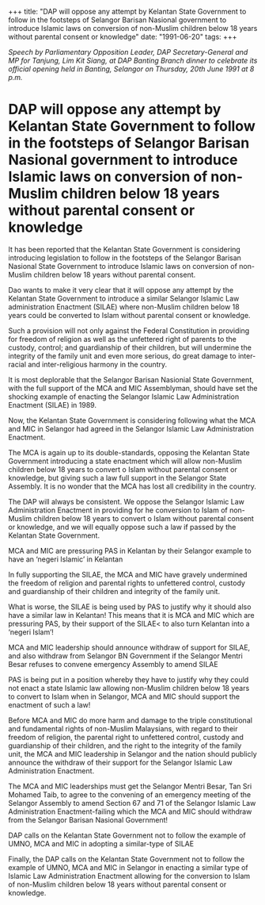 +++ 
title: "DAP will oppose any attempt by Kelantan State Government to follow in the footsteps of Selangor Barisan Nasional government to introduce Islamic laws on conversion of non-Muslim children below 18 years without parental consent or knowledge"
date: "1991-06-20"
tags:
+++

_Speech by Parliamentary Opposition Leader, DAP Secretary-General and MP for Tanjung, Lim Kit Siang, at DAP Banting Branch dinner to celebrate its official opening held in Banting, Selangor on Thursday, 20th June 1991 at 8 p.m._

# DAP will oppose any attempt by Kelantan State Government to follow in the footsteps of Selangor Barisan Nasional government to introduce Islamic laws on conversion of non-Muslim children below 18 years without parental consent or knowledge

It has been reported that the Kelantan State Government is considering introducing legislation to follow in the footsteps of the Selangor Barisan Nasional State Government to introduce Islamic laws on conversion of non-Muslim children below 18 years without parental consent.</u>

Dao wants to make it very clear that it will oppose any attempt by the Kelantan State Government to introduce a similar Selangor Islamic Law administration Enactment (SILAE) where non-Muslim children below 18 years could be converted to Islam without parental consent or knowledge.

Such a provision will not only against the Federal Constitution in providing for freedom of religion as well as the unfettered right of parents to the custody, control; and guardianship of their children, but will undermine the integrity of the family unit and even more serious, do great damage to inter-racial and inter-religious harmony in the country.

It is most deplorable that the Selangor Barisan Nasionial State Government, with the full support of the MCA and MIC Assemblyman, should have set the shocking example of enacting the Selangor Islamic Law Administration Enactment (SILAE) in 1989.

Now, the Kelantan State Government is considering following what the MCA and MIC in Selangor had agreed in the Selangor Islamic Law Administration Enactment.

The MCA is again up to its double-standards, opposing the Kelantan State Government introducing a state enactment which will allow non-Muslim children below 18 years to convert o Islam without parental consent or knowledge, but giving such a law full support in the Selangor State Assembly. It is no wonder that the MCA has lost all credibility in the country.

The DAP will always be consistent. We oppose the Selangor Islamic Law Administration Enactment in providing for he conversion to Islam of non-Muslim children below 18 years to convert o Islam without parental consent or knowledge, and we will equally oppose such a law if passed by the Kelantan State Government.

MCA and MIC are pressuring PAS in Kelantan by their Selangor example to have an ‘negeri Islamic’ in Kelantan

In fully supporting the SILAE, the MCA and MIC have gravely undermined the freedom of religion and parental rights to unfettered control, custody and guardianship of their children and integrity of the family unit.

What is worse, the SILAE is being used by PAS to justify why it should also have a similar law in Kelantan!
This means that it is MCA and MIC which are pressuring PAS, by their support of the SILAE< to also turn Kelantan into a ‘negeri Islam’!

MCA and MIC leadership should announce withdraw of support for SILAE, and also withdraw from Selangor BN Government if the Selangor Mentri Besar refuses to convene emergency Assembly to amend SILAE

PAS is being put in a position whereby they have to justify why they could not enact a state Islamic law allowing non-Muslim children below 18 years to convert to Islam when in Selangor, MCA and MIC should support the enactment of such a law!

Before MCA and MIC do more harm and damage to the triple constitutional and fundamental rights of non-Muslim Malaysians, with regard to their freedom of religion, the parental right to unfettered control, custody and guardianship of their children, and the right to the integrity of the family unit, the MCA and MIC leadership in Selangor and the nation should publicly announce the withdraw of their support for the Selangor Islamic Law Administration Enactment.

The MCA and MIC leaderships must get the Selangor Mentri Besar, Tan Sri Mohamed Taib, to agree to the convening of an emergency meeting of the Selangor Assembly to amend Section 67 and 71 of the Selangor Islamic Law Administration Enactment-failing which the MCA and MIC should withdraw from the Selangor Barisan Nasional Government!

DAP calls on the Kelantan State Government not to follow the example of UMNO, MCA and MIC in adopting a similar-type of SILAE

Finally, the DAP calls on the Kelantan State Government not to follow the example of UMNO, MCA and MIC in Selangor in enacting a similar type of Islamic Law Administration Enactment allowing for the conversion to Islam of non-Muslim children below 18 years without parental consent or knowledge.
 
